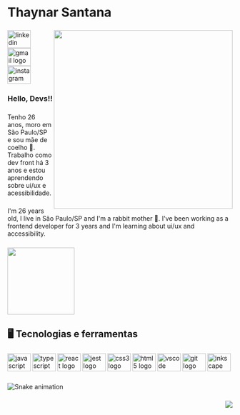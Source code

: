 <h1 align="left">Thaynar Santana</h1>

###
<img align="right" height="400" src="https://github.com/ThayLoft/images/blob/main/Captura%20de%20Tela%202022-06-14%20a%CC%80s%2021.11.39.png?raw=true"  />

###
<div align="left">
  <a href="https://www.linkedin.com/in/thaynar-santana/" target="_blank">
    <img src="https://raw.githubusercontent.com/maurodesouza/profile-readme-generator/master/src/assets/icons/social/linkedin/default.svg" width="52" height="40" alt="linkedin logo"  />
  </a>
  <a href="thaynar.santana@loft.com.br" target="_blank">
    <img src="https://raw.githubusercontent.com/maurodesouza/profile-readme-generator/master/src/assets/icons/social/gmail/default.svg" width="52" height="40" alt="gmail logo"  />
  </a>
  <a href="https://www.instagram.com/thaynarsantana/" target="_blank">
    <img src="https://raw.githubusercontent.com/maurodesouza/profile-readme-generator/master/src/assets/icons/social/instagram/default.svg" width="52" height="40" alt="instagram logo"  />
  </a>
</div>

###
<h3 align="left">Hello, Devs!!</h3>

###
<p align="left">Tenho 26 anos, moro em São Paulo/SP e sou mãe de coelho 🐰. Trabalho como dev front há 3 anos e estou aprendendo sobre ui/ux e acessibilidade.</p>

###
<p align="left">I'm 26 years old, I live in São Paulo/SP and I'm a rabbit mother 🐰. I've been working as a frontend developer for 3 years and I'm learning about ui/ux and accessibility.</p>

###
<div align="left">
  <img height="150" src="https://64.media.tumblr.com/c3c1983d1052a3835c4eb85e879f6515/tumblr_n6jy09xhWb1qdnrero2_400.gifv"  />
</div>

###
<h2 align="left">🖥️  Tecnologias e ferramentas</h2>

###
<div align="left">
  <img src="https://cdn.jsdelivr.net/gh/devicons/devicon/icons/javascript/javascript-original.svg" height="40" width="52" alt="javascript logo"  />
  <img src="https://cdn.jsdelivr.net/gh/devicons/devicon/icons/typescript/typescript-original.svg" height="40" width="52" alt="typescript logo"  />
  <img src="https://cdn.jsdelivr.net/gh/devicons/devicon/icons/react/react-original.svg" height="40" width="52" alt="react logo"  />
  <img src="https://cdn.jsdelivr.net/gh/devicons/devicon/icons/jest/jest-plain.svg" height="40" width="52" alt="jest logo"  />
  <img src="https://cdn.jsdelivr.net/gh/devicons/devicon/icons/css3/css3-original.svg" height="40" width="52" alt="css3 logo"  />
  <img src="https://cdn.jsdelivr.net/gh/devicons/devicon/icons/html5/html5-original.svg" height="40" width="52" alt="html5 logo"  />
  <img src="https://cdn.jsdelivr.net/gh/devicons/devicon/icons/vscode/vscode-original.svg" height="40" width="52" alt="vscode logo"  />
  <img src="https://cdn.jsdelivr.net/gh/devicons/devicon/icons/git/git-original.svg" height="40" width="52" alt="git logo"  />
  <img src="https://cdn.jsdelivr.net/gh/devicons/devicon/icons/inkscape/inkscape-original.svg" height="40" width="52" alt="inkscape logo"  />
</div>

###
![Snake animation](https://github.com/ThayLoft/ThayLoft/blob/output/github-contribution-grid-snake.svg)


###
<div align="right">
  <img src="https://visitor-badge.laobi.icu/badge?page_id=ThayLoft.ThayLoft&left_color=blue&right_color=blueviolet"  />
</div>

###
